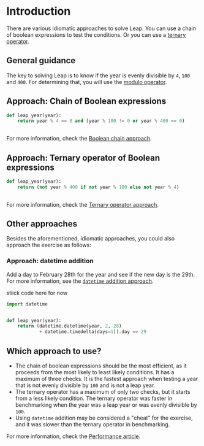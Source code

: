 # Introduction

There are various idiomatic approaches to solve Leap.
You can use a chain of boolean expressions to test the conditions.
Or you can use a [ternary operator][ternary-operator].

## General guidance

The key to solving Leap is to know if the year is evenly divisible by `4`, `100` and `400`.
For determining that, you will use the [modulo operator][modulo-operator].

## Approach: Chain of Boolean expressions

```python
def leap_year(year):
    return year % 4 == 0 and (year % 100 != 0 or year % 400 == 0)
    
```

For more information, check the [Boolean chain approach][approach-boolean-chain].

## Approach: Ternary operator of Boolean expressions

```python
def leap_year(year):
    return (not year % 400 if not year % 100 else not year % 4)
    
```

For more information, check the [Ternary operator approach][approach-ternary-operator].

## Other approaches

Besides the aforementioned, idiomatic approaches, you could also approach the exercise as follows:

### Approach: datetime addition

Add a day to February 28th for the year and see if the new day is the 29th. For more information, see the [`datetime` addition approach][approach-datetime-addition].

stiick code here for now

```python
import datetime


def leap_year(year):
    return (datetime.datetime(year, 2, 28)
            + datetime.timedelta(days=1)).day == 29

```

## Which approach to use?

- The chain of boolean expressions should be the most efficient, as it proceeds from the most likely to least likely conditions.
It has a maximum of three checks.
It is the fastest approach when testing a year that is not evenly divisible by `100` and is not a leap year.
- The ternary operator has a maximum of only two checks, but it starts from a less likely condition.
The ternary operator was faster in benchmarking when the year was a leap year or was evenly divisible by `100`.
- Using `datetime` addition may be considered a "cheat" for the exercise, and it was slower than the ternary operator in benchmarking.

For more information, check the [Performance article][article-performance].

[modulo-operator]: https://realpython.com/python-modulo-operator/
[ternary-operator]: https://www.pythontutorial.net/python-basics/python-ternary-operator/
[approach-boolean-chain]: https://exercism.org/tracks/python/exercises/leap/approaches/boolean-chain
[approach-ternary-operator]: https://exercism.org/tracks/python/exercises/leap/approaches/ternary-operator
[approach-datetime-addition]: https://exercism.org/tracks/python/exercises/leap/approaches/datetime-addition
[article-performance]: https://exercism.org/tracks/python/exercises/leap/articles/performance
